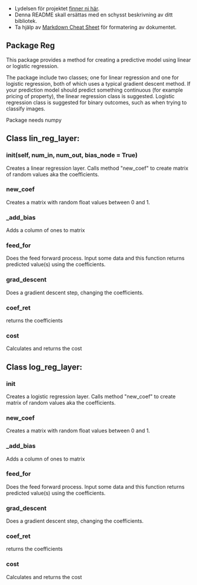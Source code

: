 * Lydelsen för projektet [finner ni här](https://github.com/yourbasic/grudat18/blob/master/individuellt-projekt.md).
* Denna README skall ersättas med en schysst beskrivning av ditt bibliotek.
* Ta hjälp av 
  [Markdown Cheat Sheet](https://github.com/adam-p/markdown-here/wiki/Markdown-Cheatsheet)
  för formatering av dokumentet.


## Package Reg

This package provides a method for creating a predictive model using linear or logistic regression.  

The package include two classes; one for linear regression and one for logistic regression, both of which uses a typical gradient descent method. If your prediction model should predict something continuous (for example pricing of property), the linear regression class is suggested. Logistic regression class is suggested for binary outcomes, such as when trying to classify images.

Package needs numpy

## Class lin_reg_layer:

### __init__(self, num_in, num_out, bias_node = True)
Creates a linear regression layer. Calls method "new_coef" to create matrix of random values aka the coefficients.

        
### new_coef
Creates a matrix with random float values between 0 and 1.

### _add_bias
Adds a column of ones to matrix

### feed_for
Does the feed forward process. Input some data and this function returns predicted value(s) using the coefficients.

### grad_descent
Does a gradient descent step, changing the coefficients.

### coef_ret
returns the coefficients

### cost
Calculates and returns the cost

## Class log_reg_layer:

### __init__
Creates a logistic regression layer. Calls method "new_coef" to create matrix of random values aka the coefficients.

        
### new_coef
Creates a matrix with random float values between 0 and 1.

### _add_bias
Adds a column of ones to matrix

### feed_for
Does the feed forward process. Input some data and this function returns predicted value(s) using the coefficients.

### grad_descent
Does a gradient descent step, changing the coefficients.

### coef_ret
returns the coefficients

### cost
Calculates and returns the cost





        


